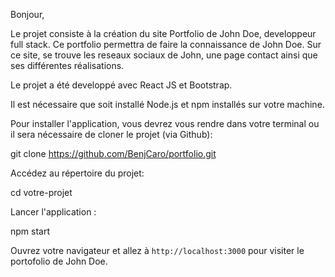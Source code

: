 Bonjour,

Le projet consiste à la création du site Portfolio de John Doe, developpeur full stack. 
Ce portfolio permettra de faire la connaissance de John Doe.
Sur ce site, se trouve les reseaux sociaux de John, une page contact ainsi que ses différentes réalisations.

Le projet a été developpé avec React JS et Bootstrap.

Il est nécessaire que soit installé Node.js et npm installés sur votre machine.

Pour installer l'application, vous devrez vous rendre dans votre terminal ou il sera nécessaire de cloner le projet (via Github): 

 git clone https://github.com/BenjCaro/portfolio.git 

Accédez au répertoire du projet:
    
 cd votre-projet
  
Lancer l'application : 

 npm start

Ouvrez votre navigateur et allez à `http://localhost:3000` pour visiter le portofolio de John Doe.
